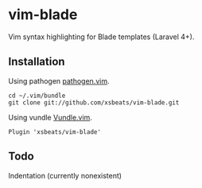 # vim-blade #

Vim syntax highlighting for Blade templates (Laravel 4+).

Installation
------------

Using pathogen 
[pathogen.vim](https://github.com/tpope/vim-pathogen).  

    cd ~/.vim/bundle
    git clone git://github.com/xsbeats/vim-blade.git

Using vundle
[Vundle.vim](https://github.com/gmarik/Vundle.vim).

    Plugin 'xsbeats/vim-blade'

Todo
----

Indentation (currently nonexistent)
